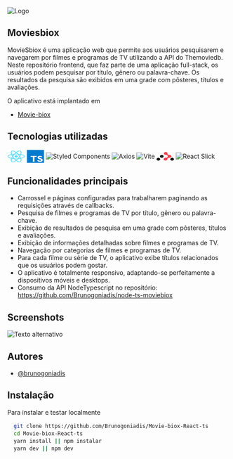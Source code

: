 ![Logo](https://raw.githubusercontent.com/Brunogoniadis/Movie-biox-React-ts/ffa100b9ca4d5ee321909cc1e8f57ccec77ab7c7/src/assets/Logo.svg)

## Moviesbiox

MovieSbiox é uma aplicação web que permite aos usuários pesquisarem e navegarem por filmes e programas de TV utilizando a API do Themoviedb. Neste repositório frontend, que faz parte de uma aplicação full-stack, os usuários podem pesquisar por título, gênero ou palavra-chave. Os resultados da pesquisa são exibidos em uma grade com pôsteres, títulos e avaliações.
 
O aplicativo está implantado em 
- [Movie-biox](https://movie-biox.vercel.app/)

## Tecnologias utilizadas
<div style="display: inline_block">
  <img align="center" alt="React" height="30" width="40" src="https://raw.githubusercontent.com/devicons/devicon/master/icons/react/react-original.svg">
  <img align="center" alt="TypeScript" height="30" width="40" src="https://raw.githubusercontent.com/devicons/devicon/master/icons/typescript/typescript-original.svg">
  <img align="center" alt="Styled Components" height="30" width="40" src="https://raw.githubusercontent.com/styled-components/brand/master/styled-components.svg">
  <img align="center" alt="Axios" height="30" width="40" src="https://axios-http.com/assets/logo.svg">
  <img align="center" alt="Vite" height="30" width="40" src="https://vitejs.dev/logo.svg">
  <img align="center" alt="React Router" height="30" width="40" src="https://raw.githubusercontent.com/devicons/devicon/master/icons/reactrouter/reactrouter-original.svg">
  <img align="center" alt="React Slick" height="30" width="40" src="https://encrypted-tbn0.gstatic.com/images?q=tbn:ANd9GcTpA7T7iAvJEwFPzoBjtj2pmSrrnm3LQZbUQEGDd5Iccg35nltxxPMFQ-humdRqlCbc8rU&usqp=CAU">
</div>

## Funcionalidades principais

* Carrossel e páginas configuradas para trabalharem paginando as requisições através de callbacks.
* Pesquisa de filmes e programas de TV por título, gênero ou palavra-chave.
* Exibição de resultados de pesquisa em uma grade com pôsteres, títulos e avaliações.
* Exibição de informações detalhadas sobre filmes e programas de TV.
* Navegação por categorias de filmes e programas de TV.
* Para cada filme ou série de TV, o aplicativo exibe títulos relacionados que os usuários podem gostar.
* O aplicativo é totalmente responsivo, adaptando-se perfeitamente a dispositivos móveis e desktops.
* Consumo da API NodeTypescript no repositório:
https://github.com/Brunogoniadis/node-ts-moviebiox



## Screenshots

![Texto alternativo](https://i.imgur.com/FD0rc1c.png)


## Autores

- [@brunogoniadis](https://www.github.com/Brunogoniadis)


## Instalação

Para instalar e testar localmente 

```bash
  git clone https://github.com/Brunogoniadis/Movie-biox-React-ts
  cd Movie-biox-React-ts
  yarn install || npm instalar
  yarn dev || npm dev
```
    


